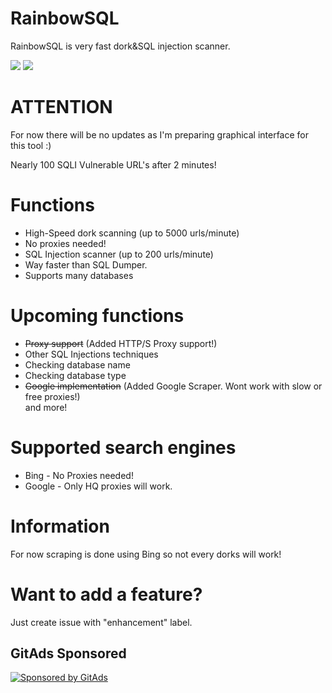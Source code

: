 <!-- GitAds-Verify: CDTN9APJTTE91HJZ3FXCHB4CQHAB7P9V -->

# RainbowSQL
RainbowSQL is very fast dork&amp;SQL injection scanner.

<img src="https://i.imgur.com/TJX4zn5.png"/>
<img src="https://i.imgur.com/EyQL5Fl.png"/>                      
<!-- GitAds-Verify: BHEKU97RTJARODTR3I3XBNCKJ5CLERVL -->

# ATTENTION                   
For now there will be no updates as I'm preparing graphical interface for this tool :)                        

Nearly 100 SQLI Vulnerable URL's after 2 minutes!          
# Functions         
* High-Speed dork scanning (up to 5000 urls/minute)            
* No proxies needed!        
* SQL Injection scanner (up to 200 urls/minute)       
* Way faster than SQL Dumper.         
* Supports many databases         

# Upcoming functions          
* ~~Proxy support~~ (Added HTTP/S Proxy support!)            
* Other SQL Injections techniques           
* Checking database name      
* Checking database type        
* ~~Google implementation~~ (Added Google Scraper. Wont work with slow or free proxies!)              
and more!               

# Supported search engines     
* Bing - No Proxies needed!         
* Google - Only HQ proxies will work.         
# Information           
For now scraping is done using Bing so not every dorks will work!           

# Want to add a feature?          
Just create issue with "enhancement" label.         

## GitAds Sponsored
[![Sponsored by GitAds](https://gitads.dev/v1/ad-serve?source=syrex1013/rainbowsql@github)](https://gitads.dev/v1/ad-track?source=syrex1013/rainbowsql@github)

